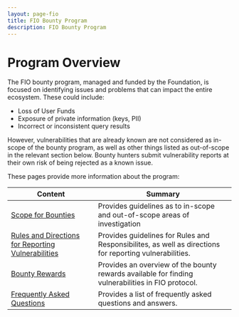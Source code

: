 ```yaml
---
layout: page-fio
title: FIO Bounty Program
description: FIO Bounty Program
---
```

# Program Overview
The FIO bounty program, managed and funded by the Foundation, is focused on identifying issues and problems that can impact the entire ecosystem.  These could include: 
- Loss of User Funds
- Exposure of private information (keys, PII)
- Incorrect or inconsistent query results

However, vulnerabilities that are already known are not considered as in-scope of the bounty program, as well as other things listed as out-of-scope in the relevant section below. Bounty hunters submit vulnerability reports at their own risk of being rejected as a known issue.

These pages provide more information about the program:

|Content  |Summary |
|---|---|
| [Scope for Bounties]({{site.baseurl}}/docs/contribute/bounty-scope) |Provides guidelines as to in-scope and out-of-scope areas of investigation|
| [Rules and Directions for Reporting Vulnerabilities]({{site.baseurl}}/docs/contribute/bounty-howto)|Provides guidelines for Rules and Responsibilites, as well as directions for reporting vulnerabilities.|
| [Bounty Rewards]({{site.baseurl}}/docs/contribute/bounty-rewards)|Provides an overview of the bounty rewards available for finding vulnerabilities in FIO protocol.|
| [Frequently Asked Questions]({{site.baseurl}}/docs/contribute/bounty-faq)|Provides a list of frequently asked questions and answers. |

